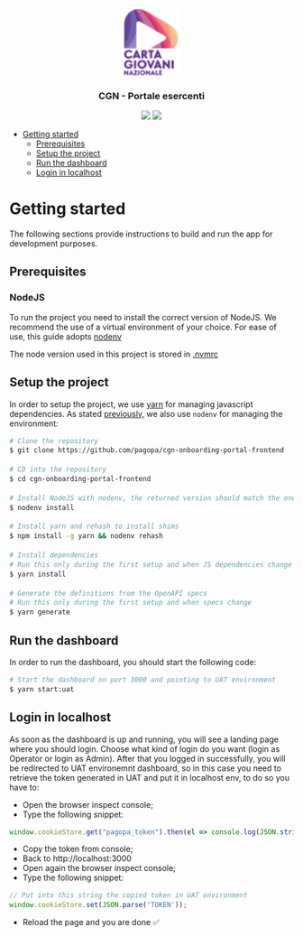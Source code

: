 <p align="center">
  <img src="src/assets/images/logo-cgn.png" width="100"/></br>
  <h3 align="center">CGN - Portale esercenti</h3>
</p>

<p align="center">
  <img src="https://img.shields.io/github/contributors-anon/pagopa/cgn-onboarding-portal-frontend" />
  <img src="https://img.shields.io/github/repo-size/pagopa/cgn-onboarding-portal-frontend" />
</p>

- [Getting started](#getting-started)
  - [Prerequisites](#prerequisites)
  - [Setup the project](#setup-the-project)
  - [Run the dashboard](#run-the-dashboard)
  - [Login in localhost](#login-in-localhost)
 

# Getting started

The following sections provide instructions to build and run the app for development purposes.

## Prerequisites

### NodeJS
To run the project you need to install the correct version of NodeJS.
We recommend the use of a virtual environment of your choice. For ease of use, this guide adopts [nodenv](https://github.com/nodenv/nodenv)

The node version used in this project is stored in [.nvmrc](.nvmrc)

## Setup the project
In order to setup the project, we use [yarn](https://yarnpkg.com/) for managing javascript dependencies. 
As stated [previously](#nodejs), we also use `nodenv` for managing the environment:
```bash
# Clone the repository
$ git clone https://github.com/pagopa/cgn-onboarding-portal-frontend

# CD into the repository
$ cd cgn-onboarding-portal-frontend

# Install NodeJS with nodenv, the returned version should match the one in the .nvmrc file
$ nodenv install 

# Install yarn and rehash to install shims
$ npm install -g yarn && nodenv rehash

# Install dependencies 
# Run this only during the first setup and when JS dependencies change
$ yarn install

# Generate the definitions from the OpenAPI specs
# Run this only during the first setup and when specs change
$ yarn generate
```

## Run the dashboard
In order to run the dashboard, you should start the following code:
```bash
# Start the dashboard on port 3000 and pointing to UAT environment
$ yarn start:uat
```

## Login in localhost 
As soon as the dashboard is up and running, you will see a landing page where you should login. Choose what kind of login do you want (login as Operator or login as Admin).
After that you logged in successfully, you will be redirected to UAT environemnt dashboard, so in this case you need to retrieve the token generated in UAT and put it in localhost env, to do so you have to:
- Open the browser inspect console;
- Type the following snippet: 
```js
window.cookieStore.get("pagopa_token").then(el => console.log(JSON.stringify({...el, domain: "localhost"})));
```
- Copy the token from console;
- Back to http://localhost:3000
- Open again the browser inspect console;
- Type the following snippet:
```js
// Put into this string the copied token in UAT environment
window.cookieStore.set(JSON.parse('TOKEN'));
```
- Reload the page and you are done ✅
